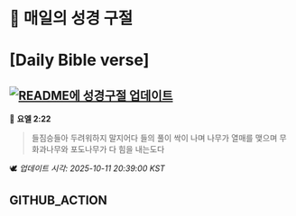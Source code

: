 # 🙏 매일의 성경 구절
# [Daily Bible verse]
## [![README에 성경구절 업데이트](https://github.com/DONGSUKA/first_test/actions/workflows/update-readme-bible.yml/badge.svg)](https://github.com/DONGSUKA/first_test/actions/workflows/update-readme-bible.yml)
<!-- START_BIBLE_VERSE -->
📖 **요엘 2:22**
> 들짐승들아 두려워하지 말지어다 들의 풀이 싹이 나며 나무가 열매를 맺으며 무화과나무와 포도나무가 다 힘을 내는도다

🕊️ _업데이트 시각: 2025-10-11 20:39:00 KST_
  <!-- END_BIBLE_VERSE -->
## GITHUB_ACTION
